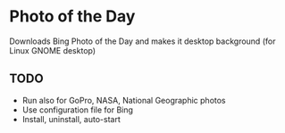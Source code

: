 # Photo of the Day

Downloads Bing Photo of the Day and makes it desktop background (for Linux GNOME desktop)

## TODO

* Run also for GoPro, NASA, National Geographic photos
* Use configuration file for Bing
* Install, uninstall, auto-start
